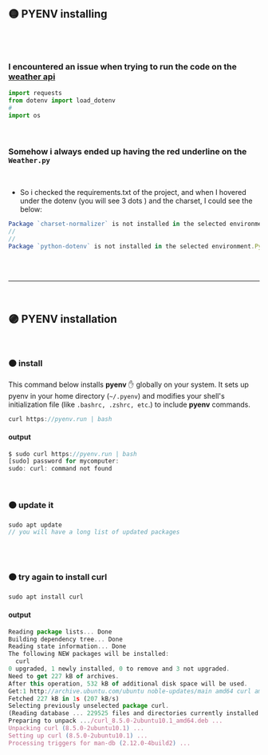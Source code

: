 ## 🟡 PYENV installing

<br>
<br>

### I encountered an issue when trying to run the code on the  [weather api](./z_weather-API.md)


```python
import requests
from dotenv import load_dotenv
#
import os
```

<br>

### Somehow i always ended up having the red underline on the `Weather.py`

<br>

- So i checked the requirements.txt of the project, and when I hovered under the dotenv (you will see 3 dots ) and the charset, I could see the below:

```javascript
Package `charset-normalizer` is not installed in the selected environment.Python-InstalledPackagesCheckernot-installed
//
//
Package `python-dotenv` is not installed in the selected environment.Python-InstalledPackagesCheckernot-installed

```


<br>
<br>

----


<br>

## 🟣 PYENV installation


<br>

### 🟠 install

This command below installs **pyenv** ✋ globally on your system. It sets up pyenv in your home directory (`~/.pyenv`) and modifies your shell's initialization file (like `.bashrc, .zshrc, etc`.) to include **pyenv** commands.

```javascript
curl https://pyenv.run | bash
```


#### output

```javascript
$ sudo curl https://pyenv.run | bash
[sudo] password for mycomputer:
sudo: curl: command not found
```

<br>


### 🟠 update it

```javascript
sudo apt update
// you will have a long list of updated packages
```

<br>
<br>

### 🟠 try again to install curl

```javascript
sudo apt install curl
```


#### output

```javascript
Reading package lists... Done
Building dependency tree... Done
Reading state information... Done
The following NEW packages will be installed:
  curl
0 upgraded, 1 newly installed, 0 to remove and 3 not upgraded.
Need to get 227 kB of archives.
After this operation, 532 kB of additional disk space will be used.
Get:1 http://archive.ubuntu.com/ubuntu noble-updates/main amd64 curl amd64 8.5.0-2ubuntu10.1 [227 kB]
Fetched 227 kB in 1s (207 kB/s)
Selecting previously unselected package curl.
(Reading database ... 229525 files and directories currently installed.)
Preparing to unpack .../curl_8.5.0-2ubuntu10.1_amd64.deb ...
Unpacking curl (8.5.0-2ubuntu10.1) ...
Setting up curl (8.5.0-2ubuntu10.1) ...
Processing triggers for man-db (2.12.0-4build2) ...

```